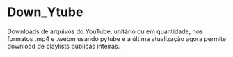 # Down_Ytube
Downloads de arquivos do YouTube, unitário ou em quantidade, nos formatos .mp4 e .webm usando pytube
e a última atualização agora permite download de playlists publicas inteiras.
